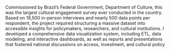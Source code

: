 Commissioned by Brazil’s Federal Government, Department of Culture, this was the largest cultural engagement survey ever conducted in the country. Based on 19,500 in-person interviews and nearly 500 data points per respondent, the project required structuring a massive dataset into accessible insights for policymakers, researchers, and cultural institutions. I developed a comprehensive data visualization system, including ETL, data modeling, and interactive dashboards, as well as reports and presentations that fostered national discussions on access, investment, and cultural policy
